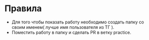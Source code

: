 # Правила

- Для того чтобы показать работу необходимо создать папку со своим именем( лучше имя пользователя из ТГ ).
- Поместить работу в папку и сделать PR в ветку practice.
